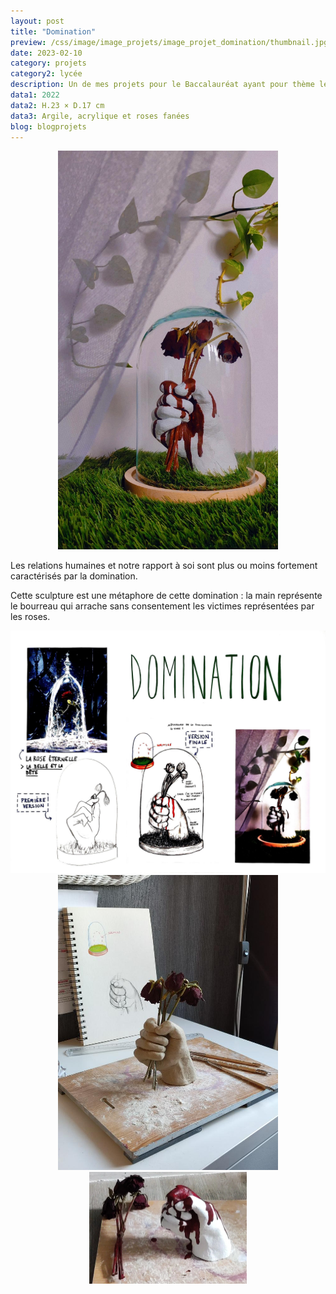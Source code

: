 ```yaml
---
layout: post
title: "Domination"
preview: /css/image/image_projets/image_projet_domination/thumbnail.jpg
date: 2023-02-10
category: projets 
category2: lycée
description: Un de mes projets pour le Baccalauréat ayant pour thème les relations humaines et le rapport à soi
data1: 2022
data2: H.23 × D.17 cm
data3: Argile, acrylique et roses fanées
blog: blogprojets
---
```


<div style="width: 70%; margin: 0 auto;" class="image_container">
<div><img onclick="Zoom(this)" class="img-gallery" src="/css/image/image_projets/image_projet_domination/img1.jpg"></div>
</div> 

Les relations humaines et notre rapport à soi sont plus ou moins fortement caractérisés par la domination.

Cette sculpture est une métaphore de cette domination : la main représente le bourreau qui arrache sans consentement les victimes représentées par les roses.

<div class="image_container">
<div><img onclick="Zoom(this)" class="img-gallery" src="/css/image/image_projets/image_projet_domination/img3.jpg"></div>
</div>

<div style="width: 70%; margin: 0 auto;" class="image_container">
<div><img onclick="Zoom(this)" class="img-gallery" src="/css/image/image_projets/image_projet_domination/img4.jpg"></div>
</div>

<div style="width: 50%; margin: 0 auto;" class="image_container">
<div><img onclick="Zoom(this)" class="img-gallery" src="/css/image/image_projets/image_projet_domination/img5.jpg"></div>
</div>
